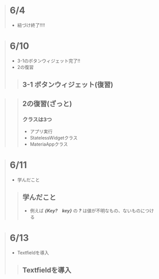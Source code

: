 > # 6/4
> * 紐づけ終了‼‼

###

> # 6/10
> * 3-1のボタンウィジェット完了‼
> * 2の復習
>> ## 3-1 ボタンウィジェット(復習)

>> ## 2の復習(ざっと)
>> ### クラスは3つ
>> * アプリ実行
>> * StatelessWidgetクラス
>> * MateriaAppクラス
###
> # 6/11
>* 学んだこと
>> ## 学んだこと
>>* 例えば ***{Key?　key}*** の 
***?*** は値が不明なもの、ないものにつける
###
># 6/13
>* Textfieldを導入
>>## Textfieldを導入

